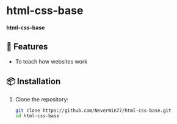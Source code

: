 # html-css-base

**html-css-base**

## 🚀 Features
- To teach how websites work

## 📦 Installation

1. Clone the repository:
   ```bash
   git clone https://github.com/NeverWin77/html-css-base.git
   cd html-css-base
